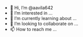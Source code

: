 - 👋 Hi, I’m @aavila642
- 👀 I’m interested in ...
- 🌱 I’m currently learning about ...
- 💞️ I’m looking to collaborate on ...
- 📫 How to reach me ...

<!---
aavila642/aavila642 is a ✨ special ✨ repository because its `README.md` (this file) appears on your GitHub profile.
You can click the Preview link to take a look at your changes.
--->
